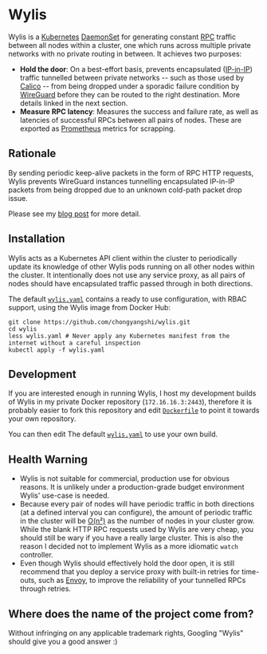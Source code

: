 # Wylis

Wylis is a [Kubernetes]([https://kubernetes.io/](https://kubernetes.io/)) [DaemonSet]([https://kubernetes.io/docs/concepts/workloads/controllers/daemonset/](https://kubernetes.io/docs/concepts/workloads/controllers/daemonset/)) for generating constant [RPC]([https://en.wikipedia.org/wiki/Remote_procedure_call](https://en.wikipedia.org/wiki/Remote_procedure_call)) traffic between all nodes within a cluster, one which runs across multiple private networks with no private routing in between. It achieves two purposes:

* **Hold the door**: On a best-effort basis, prevents encapsulated ([IP-in-IP](https://en.wikipedia.org/wiki/IP_in_IP)) traffic tunnelled between private networks -- such as those used by [Calico](https://www.projectcalico.org/) -- from being dropped under a sporadic failure condition by [WireGuard](http://wireguard.com/) before they can be routed to the right destination. More details linked in the next section.
* **Measure RPC latency**: Measures the success and failure rate, as well as latencies of successful RPCs between all pairs of nodes. These are exported as [Prometheus](https://prometheus.io/) metrics for scrapping.

## Rationale

By sending periodic keep-alive packets in the form of RPC HTTP requests, Wylis prevents WireGuard instances tunnelling encapsulated IP-in-IP packets from being dropped due to an unknown cold-path packet drop issue.

Please see my [blog post](https://blog.scy.email/running-a-low-cost-distributed-kubernetes-cluster-on-bare-metal-with-wireguard.html) for more detail.

## Installation

Wylis acts as a Kubernetes API client within the cluster to periodically update its knowledge of other Wylis pods running on all other nodes within the cluster. It intentionally does not use any service proxy, as all pairs of nodes should have encapsulated traffic passed through in both directions.

The default [`wylis.yaml`](https://github.com/chongyangshi/wylis/tree/master/wylis.yaml) contains a ready to use configuration, with RBAC support, using the Wylis image from Docker Hub:

    git clone https://github.com/chongyangshi/wylis.git
    cd wylis
    less wylis.yaml # Never apply any Kubernetes manifest from the internet without a careful inspection
    kubectl apply -f wylis.yaml

## Development

If you are interested enough in running Wylis, I host my development builds of Wylis in my private Docker repository (`172.16.16.3:2443`), therefore it is probably easier to fork this repository and edit [`Dockerfile`](https://github.com/chongyangshi/wylis/tree/master/Dockerfile) to point it towards your own repository. 

You can then edit The default [`wylis.yaml`](https://github.com/chongyangshi/wylis/tree/master/wylis.yaml) to use your own build.

## Health Warning

* Wylis is not suitable for commercial, production use for obvious reasons. It is unlikely under a production-grade budget environment Wylis' use-case is needed.
* Because every pair of nodes will have periodic traffic in both directions (at a defined interval you can configure), the amount of periodic traffic in the cluster will be [O(n²)](https://en.wikipedia.org/wiki/Big_O_notation) as the number of nodes in your cluster grow. While the blank HTTP RPC requests used by Wylis are very cheap, you should still be wary if you have a really large cluster. This is also the reason I decided not to implement Wylis as a more idiomatic `watch` controller.
* Even though Wylis should effectively hold the door open, it is still recommend that you deploy a service proxy with built-in retries for time-outs, such as [Envoy](https://www.envoyproxy.io/), to improve the reliability of your tunnelled RPCs through retries.

## Where does the name of the project come from?

Without infringing on any applicable trademark rights, Googling "Wylis" should give you a good answer :) 
